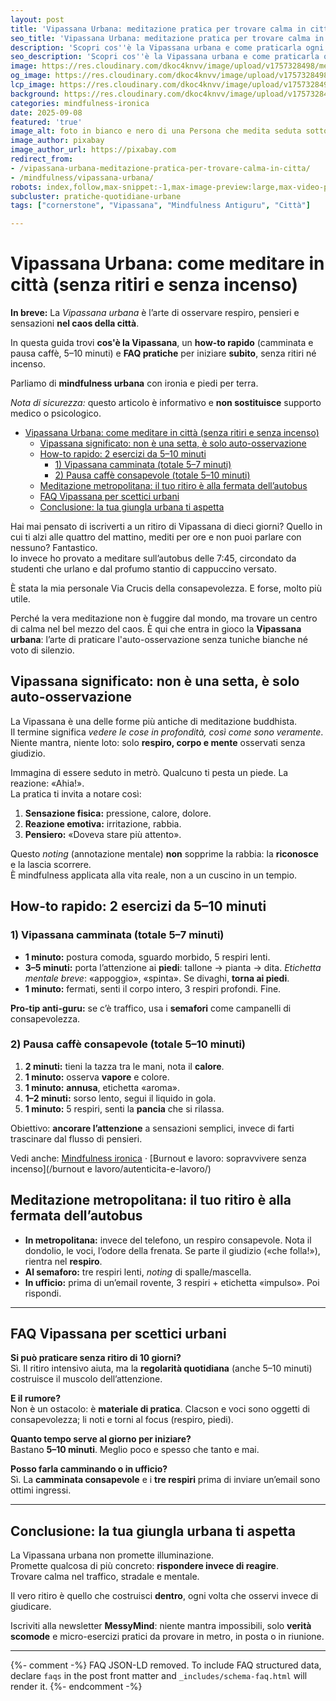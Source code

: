 ```yaml
---
layout: post
title: 'Vipassana Urbana: meditazione pratica per trovare calma in città'
seo_title: 'Vipassana Urbana: meditazione pratica per trovare calma in città'
description: 'Scopri cos''è la Vipassana urbana e come praticarla ogni giorno: camminata consapevole, pausa caffè e mindfulness anti-guru senza ritiri e senza incenso.'
seo_description: 'Scopri cos''è la Vipassana urbana e come praticarla ogni giorno: camminata consapevole, pausa caffè e mindfulness anti-guru senza ritiri e senza incenso.'
image: https://res.cloudinary.com/dkoc4knvv/image/upload/v1757328498/meditazione_yoga_1920_ojov4j.webp
og_image: https://res.cloudinary.com/dkoc4knvv/image/upload/v1757328498/meditazione_yoga_1920_ojov4j.webp
lcp_image: https://res.cloudinary.com/dkoc4knvv/image/upload/v1757328498/meditazione_yoga_1920_ojov4j.webp
background: https://res.cloudinary.com/dkoc4knvv/image/upload/v1757328498/meditazione_yoga_600_igow0o.webp
categories: mindfulness-ironica
date: 2025-09-08 
featured: 'true'
image_alt: foto in bianco e nero di una Persona che medita seduta sotto un palazzo vicino una fontana con dei palazzi intorno
image_author: pixabay
image_author_url: https://pixabay.com
redirect_from:
- /vipassana-urbana-meditazione-pratica-per-trovare-calma-in-citta/
- /mindfulness/vipassana-urbana/
robots: index,follow,max-snippet:-1,max-image-preview:large,max-video-preview:-1
subcluster: pratiche-quotidiane-urbane
tags: ["cornerstone", "Vipassana", "Mindfulness Antiguru", "Città"]

---
```

# Vipassana Urbana: come meditare in città (senza ritiri e senza incenso)

**In breve:** La *Vipassana urbana* è l’arte di osservare respiro, pensieri e sensazioni **nel caos della città**.  

In questa guida trovi **cos'è la Vipassana**, un **how-to rapido** (camminata e pausa caffè, 5–10 minuti) e **FAQ pratiche** per iniziare **subito**, senza ritiri né incenso.  

Parliamo di **mindfulness urbana** con ironia e piedi per terra.

*Nota di sicurezza:* questo articolo è informativo e **non sostituisce** supporto medico o psicologico.

- [Vipassana Urbana: come meditare in città (senza ritiri e senza incenso)](#vipassana-urbana-come-meditare-in-città-senza-ritiri-e-senza-incenso)
  - [Vipassana significato: non è una setta, è solo auto-osservazione](#vipassana-significato-non-è-una-setta-è-solo-auto-osservazione)
  - [How-to rapido: 2 esercizi da 5–10 minuti](#how-to-rapido-2-esercizi-da-510-minuti)
    - [1) Vipassana camminata (totale 5–7 minuti)](#1-vipassana-camminata-totale-57-minuti)
    - [2) Pausa caffè consapevole (totale 5–10 minuti)](#2-pausa-caffè-consapevole-totale-510-minuti)
  - [Meditazione metropolitana: il tuo ritiro è alla fermata dell’autobus](#meditazione-metropolitana-il-tuo-ritiro-è-alla-fermata-dellautobus)
  - [FAQ Vipassana per scettici urbani](#faq-vipassana-per-scettici-urbani)
  - [Conclusione: la tua giungla urbana ti aspetta](#conclusione-la-tua-giungla-urbana-ti-aspetta)


Hai mai pensato di iscriverti a un ritiro di Vipassana di dieci giorni? Quello in cui ti alzi alle quattro del mattino, mediti per ore e non puoi parlare con nessuno? Fantastico.  
Io invece ho provato a meditare sull’autobus delle 7:45, circondato da studenti che urlano e dal profumo stantio di cappuccino versato. 

È stata la mia personale Via Crucis della consapevolezza. E forse, molto più utile.

Perché la vera meditazione non è fuggire dal mondo, ma trovare un centro di calma nel bel mezzo del caos. È qui che entra in gioco la **Vipassana urbana**: l’arte di praticare l'auto-osservazione senza tuniche bianche né voto di silenzio.

## Vipassana significato: non è una setta, è solo auto-osservazione

La Vipassana è una delle forme più antiche di meditazione buddhista.  
Il termine significa *vedere le cose in profondità, così come sono veramente*.  
Niente mantra, niente loto: solo **respiro, corpo e mente** osservati senza giudizio.

Immagina di essere seduto in metrò. Qualcuno ti pesta un piede. La reazione: «Ahia!».  
La pratica ti invita a notare così:

1. **Sensazione fisica:** pressione, calore, dolore.  
2. **Reazione emotiva:** irritazione, rabbia.  
3. **Pensiero:** «Doveva stare più attento».  

Questo *noting* (annotazione mentale) **non** sopprime la rabbia: la **riconosce** e la lascia scorrere.  
È mindfulness applicata alla vita reale, non a un cuscino in un tempio.


## How-to rapido: 2 esercizi da 5–10 minuti

### 1) Vipassana camminata (totale 5–7 minuti)
- **1 minuto:** postura comoda, sguardo morbido, 5 respiri lenti.  
- **3–5 minuti:** porta l’attenzione ai **piedi**: tallone → pianta → dita. *Etichetta mentale breve*: «appoggio», «spinta». Se divaghi, **torna ai piedi**.  
- **1 minuto:** fermati, senti il corpo intero, 3 respiri profondi. Fine.  

**Pro-tip anti-guru:** se c’è traffico, usa i **semafori** come campanelli di consapevolezza.

### 2) Pausa caffè consapevole (totale 5–10 minuti)
1. **2 minuti:** tieni la tazza tra le mani, nota il **calore**.  
2. **1 minuto:** osserva **vapore** e colore.  
3. **1 minuto:** **annusa**, etichetta «aroma».  
4. **1–2 minuti:** sorso lento, segui il liquido in gola.  
5. **1 minuto:** 5 respiri, senti la **pancia** che si rilassa.  

Obiettivo: **ancorare l’attenzione** a sensazioni semplici, invece di farti trascinare dal flusso di pensieri.

Vedi anche: [Mindfulness ironica](/mindfulness-ironica/) · [Burnout e lavoro: sopravvivere senza incenso](/burnout e lavoro/autenticita-e-lavoro/)

## Meditazione metropolitana: il tuo ritiro è alla fermata dell’autobus

- **In metropolitana:** invece del telefono, un respiro consapevole. Nota il dondolio, le voci, l’odore della frenata. Se parte il giudizio («che folla!»), rientra nel **respiro**.  
- **Al semaforo:** tre respiri lenti, *noting* di spalle/mascella.  
- **In ufficio:** prima di un’email rovente, 3 respiri + etichetta «impulso». Poi rispondi.  

---

## FAQ Vipassana per scettici urbani

**Si può praticare senza ritiro di 10 giorni?**  
Sì. Il ritiro intensivo aiuta, ma la **regolarità quotidiana** (anche 5–10 minuti) costruisce il muscolo dell’attenzione.

**E il rumore?**  
Non è un ostacolo: è **materiale di pratica**. Clacson e voci sono oggetti di consapevolezza; li noti e torni al focus (respiro, piedi).

**Quanto tempo serve al giorno per iniziare?**  
Bastano **5–10 minuti**. Meglio poco e spesso che tanto e mai.

**Posso farla camminando o in ufficio?**  
Sì. La **camminata consapevole** e i **tre respiri** prima di inviare un’email sono ottimi ingressi.

---

## Conclusione: la tua giungla urbana ti aspetta

La Vipassana urbana non promette illuminazione.  
Promette qualcosa di più concreto: **rispondere invece di reagire**.  
Trovare calma nel traffico, stradale e mentale.  

Il vero ritiro è quello che costruisci **dentro**, ogni volta che osservi invece di giudicare.

Iscriviti alla newsletter **MessyMind**: niente mantra impossibili, solo **verità scomode** e micro-esercizi pratici da provare in metro, in posta o in riunione.

---

{%- comment -%} FAQ JSON-LD removed. To include FAQ structured data, declare `faqs` in the post front matter and `_includes/schema-faq.html` will render it.
{%- endcomment -%}
